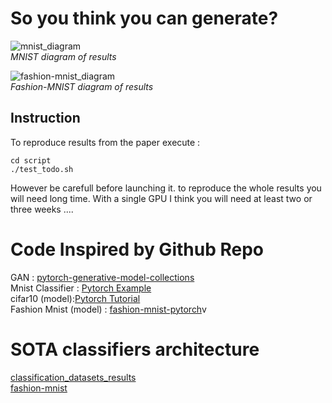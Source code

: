 # So you think you can generate?


![mnist_diagram](/Figures_Paper/mnist_diagram)<br />
*MNIST diagram of results*

![fashion-mnist_diagram](/Figures_Paper/fashion-mnist_diagram)<br />
*Fashion-MNIST diagram of results*

## Instruction


To reproduce results from the paper execute :

```
cd script
./test_todo.sh
```

However be carefull before launching it. to reproduce the whole results you will need long time. With a single GPU I think you will need at least two or three weeks ....



# Code Inspired by Github Repo

GAN : [pytorch-generative-model-collections](https://github.com/znxlwm/pytorch-generative-model-collections) <br>
Mnist Classifier : [Pytorch Example](https://github.com/pytorch/examples/tree/master/mnist) <br>
cifar10 (model):[Pytorch Tutorial](https://github.com/pytorch/tutorials)<br>
Fashion Mnist (model) : [fashion-mnist-pytorch](https://github.com/mayurbhangale/fashion-mnist-pytorch/blob/master/CNN_Fashion_MNIST.ipynb)v


# SOTA classifiers architecture

[classification_datasets_results](http://rodrigob.github.io/are_we_there_yet/build/classification_datasets_results.html)<br>
[fashion-mnist](https://github.com/zalandoresearch/fashion-mnist)<br>
